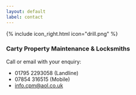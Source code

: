 ```yaml
---
layout: default
label: contact
---
```


{% include icon_right.html icon="drill.png" %}

### Carty Property Maintenance & Locksmiths

Call or email with your enquiry:

- 01795 2293058 (Landline)
- 07854 316515 (Mobile)
- info.cpm@aol.co.uk


